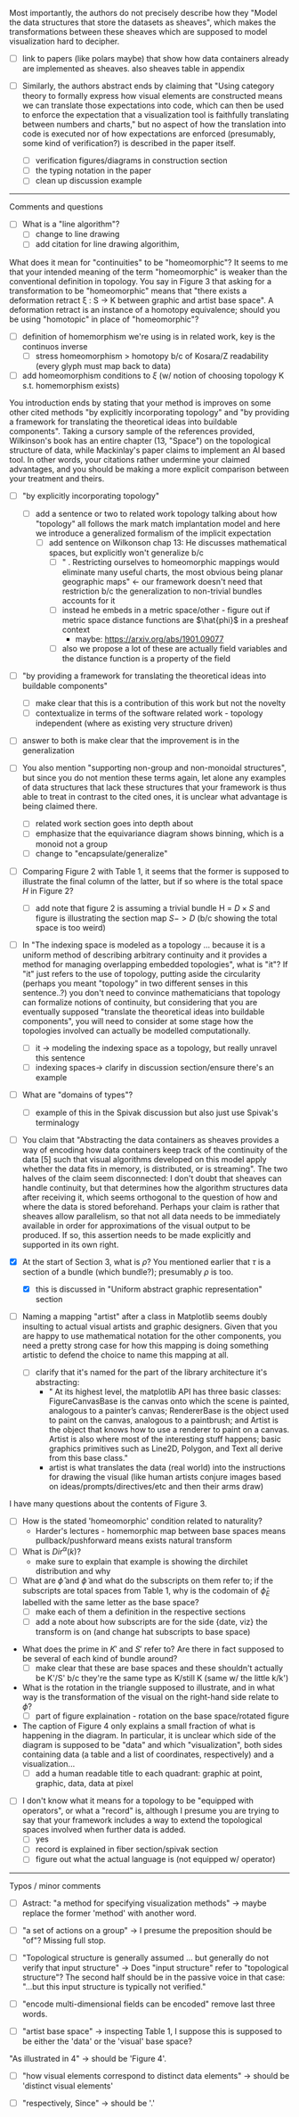 Most importantly, the authors do not precisely describe how they "Model the data structures that store the datasets as sheaves", which makes the transformations between these sheaves which are supposed to model visualization hard to decipher.
- [ ] link to papers (like polars maybe) that show how data containers already are implemented as sheaves. also sheaves table in appendix

- [ ] Similarly, the authors abstract ends by claiming that "Using category theory to formally express how visual elements are constructed means we can translate those expectations into code, which can then be used to enforce the expectation that a visualization tool is faithfully translating between numbers and charts," but no aspect of how the translation into code is executed nor of how expectations are enforced (presumably, some kind of verification?) is described in the paper itself.
    - [ ] verification figures/diagrams in construction section
    - [ ] the typing notation in the paper
    - [ ] clean up discussion example
---

Comments and questions

- [ ] What is a "line algorithm"?
    - [ ] change to line drawing
    - [ ] add citation for line drawing algorithim,

What does it mean for "continuities" to be "homeomorphic"? It seems to me that your intended meaning of the term "homeomorphic" is weaker than the conventional definition in topology. You say in Figure 3 that asking for a transformation to be "homeomorphic" means that "there exists a deformation retract ξ : S → K between graphic and artist base space". A deformation retract is an instance of a homotopy equivalence; should you be using "homotopic" in place of "homeomorphic"?
- [ ] definition of homemorphism we're using is in related work, key is the continuos inverse
    - [ ] stress homeomorphism > homotopy b/c of Kosara/Z readability (every glyph must map back to data)
- [ ] add homeomorphism conditions to $\xi$ (w/ notion of choosing topology K s.t.  homemorphism exists)

You introduction ends by stating that your method is improves on some other cited methods "by explicitly incorporating topology" and "by providing a framework for translating the theoretical ideas into buildable components". Taking a cursory sample of the references provided, Wilkinson's book has an entire chapter (13, "Space") on the topological structure of data, while Mackinlay's paper claims to implement an AI based tool. In other words, your citations rather undermine your claimed advantages, and you should be making a more explicit comparison between your treatment and theirs.
- [ ] "by explicitly incorporating topology"
    - [ ] add a sentence or two to related work topology talking about how "topology" all follows the mark match implantation model and here we introduce a generalized formalism of the implicit expectation
        - [ ] add sentence on Wilkonson chap 13: He discusses mathematical spaces, but explicitly won't generalize b/c
            - [ ] " . Restricting ourselves to homeomorphic mappings would eliminate many useful charts, the most obvious being planar geographic maps" <- our framework doesn't need that restriction b/c the generalization to non-trivial bundles accounts for it
            - [ ] instead he embeds in a metric space/other - figure out if metric space distance functions are $\hat{phi}$ in a presheaf context
                - maybe: https://arxiv.org/abs/1901.09077
            - [ ] also we propose a lot of these are actually field variables and the distance function is a property of the field
- [ ] "by providing a framework for translating the theoretical ideas into buildable components"
    - [ ] make clear that this is a contribution of this work but not the novelty
    - [ ] contextualize in terms of the software related work - topology independent (where as existing very structure driven)
- [ ] answer to both is make clear that the improvement is in the generalization

- [ ] You also mention "supporting non-group and non-monoidal structures", but since you do not mention these terms again, let alone any examples of data structures that lack these structures that your framework is thus able to treat in contrast to the cited ones, it is unclear what advantage is being claimed there.
    - [ ] related work section goes into depth about
    - [ ] emphasize that the equivariance diagram shows binning, which is a monoid not a group
    - [ ] change to "encapsulate/generalize"

- [ ] Comparing Figure 2 with Table 1, it seems that the former is supposed to illustrate the final column of the latter, but if so where is the total space $H$ in Figure 2?
    - [ ] add note that figure 2 is assuming a trivial bundle H = $D \times S$ and figure is illustrating the section map $S->D$ (b/c showing the total space is too weird)

- [ ] In "The indexing space is modeled as a topology ... because it is a uniform method of describing arbitrary continuity and it provides a method for managing overlapping embedded topologies", what is "it"? If "it" just refers to the use of topology, putting aside the circularity (perhaps you meant "topology" in two different senses in this sentence..?) you don't need to convince mathematicians that topology can formalize notions of continuity, but considering that you are eventually supposed "translate the theoretical ideas into buildable components", you will need to consider at some stage how the topologies involved can actually be modelled computationally.
    - [ ] it -> modeling the indexing space as a topology, but really unravel this sentence
    - [ ] indexing spaces-> clarify in discussion section/ensure there's an example

- [ ] What are "domains of types"?
    - [ ] example of this in the Spivak discussion but also just use Spivak's terminalogy

- [ ] You claim that "Abstracting the data containers as sheaves provides a way of encoding how data containers keep track of the continuity of the data [5] such that visual algorithms developed on this model apply whether the data fits in memory, is distributed, or is streaming". The two halves of the claim seem disconnected: I don't doubt that sheaves can handle continuity, but that determines how the algorithm structures data after receiving it, which seems orthogonal to the question of how and where the data is stored beforehand. Perhaps your claim is rather that sheaves allow parallelism, so that not all data needs to be immediately available in order for approximations of the visual output to be produced. If so, this assertion needs to be made explicitly and supported in its own right.

- [x] At the start of Section 3, what is $\rho$? You mentioned earlier that $\tau$ is a section of a bundle (which bundle?); presumably $\rho$ is too.
    - [x] this is discussed in "Uniform abstract graphic representation" section

- [ ] Naming a mapping "artist" after a class in Matplotlib seems doubly insulting to actual visual artists and graphic designers. Given that you are happy to use mathematical notation for the other components, you need a pretty strong case for how this mapping is doing something artistic to defend the choice to name this mapping at all.
    - [ ] clarify that it's named for the part of the library architecture it's abstracting:
        - " At its highest level, the matplotlib API has three basic classes: FigureCanvasBase is the canvas onto which the scene is painted, analogous to a painter’s canvas; RendererBase is the object used to paint on the canvas, analogous to a paintbrush; and Artist is the object that knows how to use a renderer to paint on a canvas. Artist is also where most of the interesting stuff happens; basic graphics primitives such as Line2D, Polygon, and Text all derive from this base class."
        - artist is what translates the data (real world) into the instructions for drawing the visual (like human artists conjure images based on ideas/prompts/directives/etc and then their arms draw)

I have many questions about the contents of Figure 3.
- [ ] How is the stated 'homeomorphic' condition related to naturality?
    - Harder's lectures - homemorphic map between base spaces means pullback/pushforward means exists natural transform
- [ ] What is $Dir^{\alpha}(k)$?
    - make sure to explain that example is showing the dirchilet distribution and why
- [ ] What are $\hat{\phi}$ and $\tilde{\phi}$ and what do the subscripts on them refer to; if the subscripts are total spaces from Table 1, why is the codomain of $\hat{\phi}_E$ labelled with the same letter as the base space?
    - [ ] make each of them a definition in the respective sections
    - [ ] add a note about how subscripts are for the side {date, viz} the transform is on (and change hat subscripts to base space)
- What does the prime in $K'$ and $S'$ refer to? Are there in fact supposed to be several of each kind of bundle around?
    - [ ] make clear that these are base spaces and these shouldn't actually be K'/S' b/c they're the same type as K/still K (same w/ the little k/k')
- What is the rotation in the triangle supposed to illustrate, and in what way is the transformation of the visual on the right-hand side relate to $\phi$?
    - [ ] part of figure explaination - rotation on the base space/rotated figure

- The caption of Figure 4 only explains a small fraction of what is happening in the diagram. In particular, it is unclear which side of the diagram is supposed to be "data" and which "visualization", both sides containing data (a table and a list of coordinates, respectively) and a visualization...
    - [ ] add a human readable title to each quadrant: graphic at point, graphic, data, data at pixel

- [ ] I don't know what it means for a topology to be "equipped with operators", or what a "record" is, although I presume you are trying to say that your framework includes a way to extend the topological spaces involved when further data is added.
    - [ ] yes
    - [ ] record is explained in fiber section/spivak section
    - [ ] figure out what the actual language is (not equipped w/ operator)
---

Typos / minor comments

- [ ] Astract: "a method for specifying visualization methods" -> maybe replace the former 'method' with another word.

- [ ] "a set of actions on a group" -> I presume the preposition should be "of"? Missing full stop.

- [ ] "Topological structure is generally assumed ... but generally do not verify that input structure" -> Does "input structure" refer to "topological structure"? The second half should be in the passive voice in that case: "...but this input structure is typically not verified."

- [ ] "encode multi-dimensional fields can be encoded" remove last three words.

- [ ] "artist base space" -> inspecting Table 1, I suppose this is supposed to be either the 'data' or the 'visual' base space?

"As illustrated in 4" -> should be 'Figure 4'.

- [ ] "how visual elements correspond to distinct data elements" -> should be 'distinct visual elements'

- [ ] "respectively, Since" -> should be '.'
